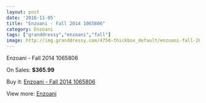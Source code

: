 ```yaml
---
layout: post
date: '2016-11-05'
title: "Enzoani - Fall 2014 1065806"
category: Enzoani
tags: ["granddressy","enzoani","fall"]
image: http://img.granddressy.com/4750-thickbox_default/enzoani-fall-2014-1065806.jpg
---
```

Enzoani - Fall 2014 1065806

On Sales: **$365.99**
<a href="https://www.granddressy.com/en/enzoani/4092-enzoani-fall-2014-1065806.html"><amp-img layout="responsive" width="600" height="600" src="//img.granddressy.com/4750-thickbox_default/enzoani-fall-2014-1065806.jpg" alt="Enzoani - Fall 2014 1065806 0" /></a>

Buy it: [Enzoani - Fall 2014 1065806](https://www.granddressy.com/en/enzoani/4092-enzoani-fall-2014-1065806.html "Enzoani - Fall 2014 1065806")

View more: [Enzoani](https://www.granddressy.com/en/20-enzoani "Enzoani")